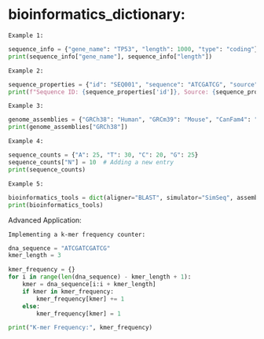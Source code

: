 # bioinformatics_dictionary:

```Example 1:```
```python
sequence_info = {"gene_name": "TP53", "length": 1000, "type": "coding"}
print(sequence_info["gene_name"], sequence_info["length"])
```
```Example 2:```
```python
sequence_properties = {"id": "SEQ001", "sequence": "ATCGATCG", "source": "GenBank"}
print(f"Sequence ID: {sequence_properties['id']}, Source: {sequence_properties['source']}")
```
```Example 3:```
```python
genome_assemblies = {"GRCh38": "Human", "GRCm39": "Mouse", "CanFam4": "Dog"}
print(genome_assemblies["GRCh38"])
```
```Example 4:```
```python
sequence_counts = {"A": 25, "T": 30, "C": 20, "G": 25}
sequence_counts["N"] = 10  # Adding a new entry
print(sequence_counts)
```
```Example 5:```
```python
bioinformatics_tools = dict(aligner="BLAST", simulator="SimSeq", assembler="SPAdes")
print(bioinformatics_tools)
```
Advanced Application:

```Implementing a k-mer frequency counter:```
```python
dna_sequence = "ATCGATCGATCG"
kmer_length = 3

kmer_frequency = {}
for i in range(len(dna_sequence) - kmer_length + 1):
    kmer = dna_sequence[i:i + kmer_length]
    if kmer in kmer_frequency:
        kmer_frequency[kmer] += 1
    else:
        kmer_frequency[kmer] = 1

print("K-mer Frequency:", kmer_frequency)
```
